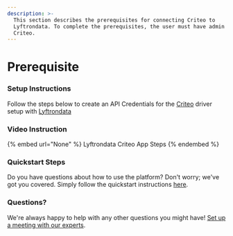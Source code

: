 ```yaml
---
description: >-
  This section describes the prerequisites for connecting Criteo to
  Lyftrondata. To complete the prerequisites, the user must have admin access to
  Criteo.
---
```


# Prerequisite

<mark style="color:blue;"></mark>

### Setup Instructions

Follow the steps below to create an API Credentials for the [Criteo](None) driver setup with [Lyftrondata](https://www.lyftrondata.com)

### Video Instruction

{% embed url="None" %}
Lyftrondata Criteo App Steps
{% endembed %}

### Quickstart Steps

Do you have questions about how to use the platform? Don't worry; we've got you covered. Simply follow the quickstart instructions [here](README.md).

### Questions? <a href="#questions" id="questions"></a>

We're always happy to help with any other questions you might have! [Set up a meeting with our experts](https://www.lyftrondata.com/book-a-meeting/).

